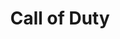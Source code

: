 ---
ee_id_thing: '4379'
site: '1'
type: '2'
inv_num: 2017-001
add_credit:
url: 2017-001-call-of-duty
title: Call of Duty
year: '2017'
display_year: '2017'
medium: Foam pool noodles, power strip, LED USB cable, USB wristband, Call of Duty
  wristband, wire wraps, wire organizers, socks
dims: Dimensions variable
pitch: Webmaster pool noodle.&nbsp;
ps: The work that started the trade that started Olia&nbsp;
live_url:
youtube:
https://github.com/coryarcangel/alu:
imgs: call-of-duty-2017-001-full-database-er-1-1749.jpg
subheading:
download:
commission:
related:
layout: things-i-made
---